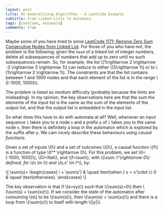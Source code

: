 ```yaml
---
layout: post
title: On Generalising Algorithms - A LeetCode Example
subtitle: From Linked Lists to Automata
tags: [LeetCode, Automata]
comments: true
---
```

Maybe some of you have tried to solve [LeetCode 1171: Remove Zero Sum Consecutive Nodes from Linked List](https://leetcode.com/problems/remove-zero-sum-consecutive-nodes-from-linked-list/). For those of you who have not, the problem is the following: given the `head` of a linked list of integer numbers, delete all subsequences of numbers that add up to zero until no such subsequences remain. So, for example, the list 
\\[1\rightarrow 2 \rightarrow -3 \rightarrow 3 \rightarrow 1\\] can reduce to either \\(3\rightarrow 1\\) or to \\(1\rightarrow 2 \rightarrow 1\\). The constraints are that the list contains between 1 and 1000 nodes and that each element of the list is in the range \\([-1000, 1000]\\).

The problem is listed as *medium* difficulty (probably because the hints are misleading). In my opinion, the key observations here are that the sum the elements of the input list is the same as the sum of the elements of the output list, and that the output list is embedded in the input list. 

So what does this have to do with automata at all? Well, whenever an input sequence `i` takes you to a node `n` and a prefix `p` of `i` takes you to the same node `n`, then there is definitely a loop in the automaton which is explored by  the suffix after `p`. We cam nicely describe these behaviours using *causal functions*. 

Given a set of inputs \\(I\\) and a set of outcomes \\(O\\), a causal function \\(f\\) is a function of type \\(I^* \rightarrow O\\). For this problem, we set \\(I=[-1000, 1000]\\), \\(O=Nat\\), and \\(f=\sum\\), with \\(\sum: I^*\rightarrow O\\) defined, for \\(n \in I\\) and \\(s,s' \in I^*\\), by: 

\\[
\sum(s)=
\begin{cases}
i + \sum(s') & \quad \text{when } s = s'\cdot i;\\ 
0 & \quad \text{otherwise}.
\end{cases}
\\]

The key observation is that if \\(s=xyz\\) such that \\(\sum(s)=0\\) then \\(\sum(s) = \sum(xz)\\). If we consider the state of the automaton after consuming \\(s\\) to be \\(\sum(s)\\), then \\(\sum(s) = \sum(xz)\\) and there is a loop from \\(\sum(x)\\) to itself with length \\(|y|\\).
